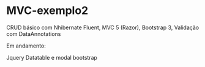 # MVC-exemplo2

CRUD básico com Nhibernate Fluent, MVC 5 (Razor), Bootstrap 3, Validação com DataAnnotations

Em andamento:

Jquery Datatable e modal bootstrap
